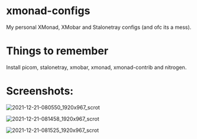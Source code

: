 # xmonad-configs
My personal XMonad, XMobar and Stalonetray configs (and ofc its a mess).
# Things to remember
Install picom, stalonetray, xmobar, xmonad, xmonad-contrib and nitrogen.

# Screenshots:
![2021-12-21-080550_1920x967_scrot](https://user-images.githubusercontent.com/68984861/146854026-8ea76cf1-44e9-4e47-b0f7-3da2f638cab5.png)

![2021-12-21-081458_1920x967_scrot](https://user-images.githubusercontent.com/68984861/146854195-f9d35bca-ba68-42ea-a350-3d428c48434b.png)

![2021-12-21-081525_1920x967_scrot](https://user-images.githubusercontent.com/68984861/146854232-ccf77af3-dcb1-4ca5-acf9-069be68a5179.png)
